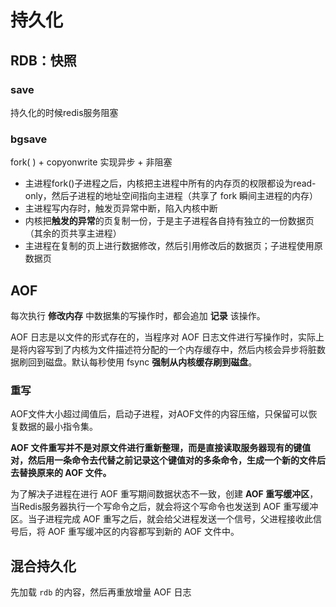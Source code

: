# 持久化
## RDB：快照

### save
持久化的时候redis服务阻塞

### bgsave

fork( ) + copyonwrite 实现异步 + 非阻塞

- 主进程fork()子进程之后，内核把主进程中所有的内存页的权限都设为read-only，然后子进程的地址空间指向主进程（共享了 fork 瞬间主进程的内存）
- 主进程写内存时，触发页异常中断，陷入内核中断
- 内核把**触发的异常**的页复制一份，于是主子进程各自持有独立的一份数据页（其余的页共享主进程）
- 主进程在复制的页上进行数据修改，然后引用修改后的数据页；子进程使用原数据页



## AOF

每次执行 **修改内存** 中数据集的写操作时，都会追加 **记录** 该操作。

AOF 日志是以文件的形式存在的，当程序对 AOF 日志文件进行写操作时，实际上是将内容写到了内核为文件描述符分配的一个内存缓存中，然后内核会异步将脏数据刷回到磁盘。默认每秒使用 fsync **强制从内核缓存刷到磁盘**。

### 重写

AOF文件大小超过阈值后，启动子进程，对AOF文件的内容压缩，只保留可以恢复数据的最小指令集。

**AOF 文件重写并不是对原文件进行重新整理，而是直接读取服务器现有的键值对，然后用一条命令去代替之前记录这个键值对的多条命令，生成一个新的文件后去替换原来的 AOF 文件。**

为了解决子进程在进行 AOF 重写期间数据状态不一致，创建 **AOF 重写缓冲区**，当Redis服务器执行一个写命令之后，就会将这个写命令也发送到 AOF 重写缓冲区。当子进程完成 AOF 重写之后，就会给父进程发送一个信号，父进程接收此信号后，将 AOF 重写缓冲区的内容都写到新的 AOF 文件中。

## 混合持久化

先加载 `rdb` 的内容，然后再重放增量 AOF 日志
